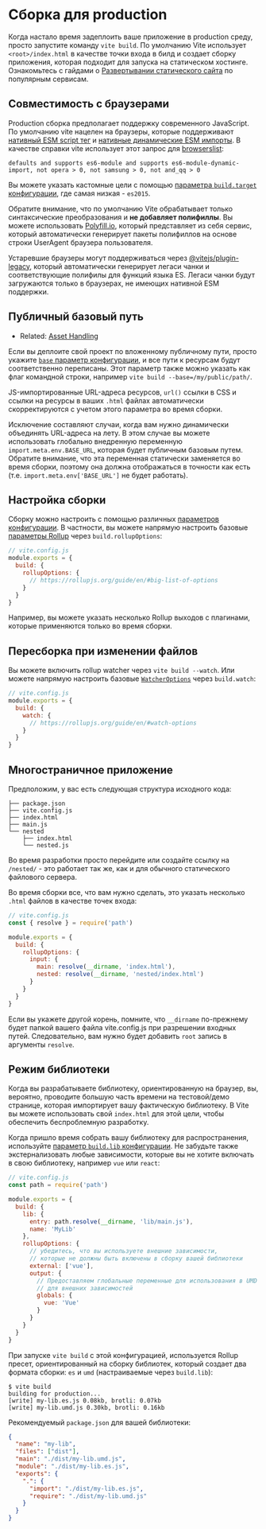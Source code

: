 # Сборка для production

Когда настало время задеплоить ваше приложение в production среду, просто запустите команду `vite build`. По умолчанию Vite использует `<root>/index.html` в качестве точки входа в билд и создает сборку приложения, которая подходит для запуска на статическом хостинге. Ознакомьтесь с гайдами о [Развертывании статического сайта](./static-deploy) по популярным сервисам.

## Совместимость с браузерами

Production сборка предполагает поддержку современного JavaScript. По умолчанию vite нацелен на браузеры, которые поддерживают [нативный ESM script тег](https://caniuse.com/es6-module) и [нативные динамические ESM импорты](https://caniuse.com/es6-module-dynamic-import). В качестве справки vite использует этот запрос для [browserslist](https://github.com/browserslist/browserslist):

```
defaults and supports es6-module and supports es6-module-dynamic-import, not opera > 0, not samsung > 0, not and_qq > 0
```

Вы можете указать кастомные цели с помощью [параметра `build.target` конфигурации](/config/#build-target), где самая низкая - `es2015`.

Обратите внимание, что по умолчанию Vite обрабатывает только синтаксические преобразования и **не добавляет полифиллы**. Вы можете использовать [Polyfill.io](https://polyfill.io/v3/), который представляет из себя сервис, который автоматически генерирует пакеты полифиллов на основе строки UserAgent браузера пользователя.

Устаревшие браузеры могут поддерживаться через [@vitejs/plugin-legacy](https://github.com/vitejs/vite/tree/main/packages/plugin-legacy), который автоматически генерирует легаси чанки и соответствующие полифилы для функций языка ES. Легаси чанки будут загружаются только в браузерах, не имеющих нативной ESM поддержки.

## Публичный базовый путь

- Related: [Asset Handling](./assets)

Если вы деплоите свой проект по вложенному публичному пути, просто укажите [`base` параметр конфигурации](/config/#base), и все пути к ресурсам будут соответственно переписаны. Этот параметр также можно указать как флаг командной строки, например `vite build --base=/my/public/path/`.

JS-импортированные URL-адреса ресурсов, `url()` ссылки в CSS и ссылки на ресурсы в ваших `.html` файлах автоматически скорректируются с учетом этого параметра во время сборки.

Исключение составляют случаи, когда вам нужно динамически объединять URL-адреса на лету. В этом случае вы можете использовать глобально внедренную переменную `import.meta.env.BASE_URL`, которая будет публичным базовым путем. Обратите внимание, что эта переменная статически заменяется во время сборки, поэтому она должна отображаться в точности как есть (т.е. `import.meta.env['BASE_URL']` не будет работать).

## Настройка сборки

Сборку можно настроить с помощью различных [параметров конфигурации](/config/#build-options). В частности, вы можете напрямую настроить базовые [параметры Rollup](https://rollupjs.org/guide/en/#big-list-of-options) через `build.rollupOptions`:

```js
// vite.config.js
module.exports = {
  build: {
    rollupOptions: {
      // https://rollupjs.org/guide/en/#big-list-of-options
    }
  }
}
```

Например, вы можете указать несколько Rollup выходов с плагинами, которые применяются только во время сборки.

## Пересборка при изменении файлов

Вы можете включить rollup watcher через `vite build --watch`. Или можете напрямую настроить базовые [`WatcherOptions`](https://rollupjs.org/guide/en/#watch-options) через `build.watch`:

```js
// vite.config.js
module.exports = {
  build: {
    watch: {
      // https://rollupjs.org/guide/en/#watch-options
    }
  }
}
```

## Многостраничное приложение

Предположим, у вас есть следующая структура исходного кода:

```
├── package.json
├── vite.config.js
├── index.html
├── main.js
└── nested
    ├── index.html
    └── nested.js
```

Во время разработки просто перейдите или создайте ссылку на `/nested/` - это работает так же, как и для обычного статического файлового сервера.

Во время сборки все, что вам нужно сделать, это указать несколько `.html` файлов в качестве точек входа:

```js
// vite.config.js
const { resolve } = require('path')

module.exports = {
  build: {
    rollupOptions: {
      input: {
        main: resolve(__dirname, 'index.html'),
        nested: resolve(__dirname, 'nested/index.html')
      }
    }
  }
}
```

Если вы укажете другой корень, помните, что `__dirname` по-прежнему будет папкой вашего файла vite.config.js при разрешении входных путей. Следовательно, вам нужно будет добавить `root` запись в аргументы `resolve`.

## Режим библиотеки

Когда вы разрабатываете библиотеку, ориентированную на браузер, вы, вероятно, проводите большую часть времени на тестовой/демо странице, которая импортирует вашу фактическую библиотеку. В Vite вы можете использовать свой `index.html` для этой цели, чтобы обеспечить беспроблемную разработку.

Когда пришло время собрать вашу библиотеку для распространения, используйте [параметр `build.lib` конфигурации](/config/#build-lib). Не забудьте также экстернализовать любые зависимости, которые вы не хотите включать в свою библиотеку, например `vue` или `react`:

```js
// vite.config.js
const path = require('path')

module.exports = {
  build: {
    lib: {
      entry: path.resolve(__dirname, 'lib/main.js'),
      name: 'MyLib'
    },
    rollupOptions: {
      // убедитесь, что вы используете внешние зависимости, 
      // которые не должны быть включены в сборку вашей библиотеки
      external: ['vue'],
      output: {
        // Предоставляем глобальные переменные для использования в UMD сборке
        // для внешних зависимостей
        globals: {
          vue: 'Vue'
        }
      }
    }
  }
}
```

При запуске `vite build` с этой конфигурацией, используется Rollup пресет, ориентированный на сборку библиотек, который создает два формата сборки: `es` и `umd` (настраиваемые через `build.lib`):

```
$ vite build
building for production...
[write] my-lib.es.js 0.08kb, brotli: 0.07kb
[write] my-lib.umd.js 0.30kb, brotli: 0.16kb
```

Рекомендуемый `package.json` для вашей библиотеки:

```json
{
  "name": "my-lib",
  "files": ["dist"],
  "main": "./dist/my-lib.umd.js",
  "module": "./dist/my-lib.es.js",
  "exports": {
    ".": {
      "import": "./dist/my-lib.es.js",
      "require": "./dist/my-lib.umd.js"
    }
  }
}
```
